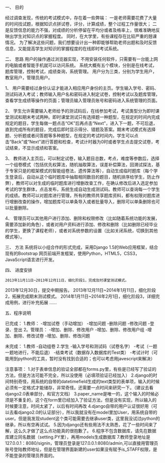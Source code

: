 一、	目的
  
  经过调查发现，传统的考试模式中，存在着一些弊端：
    一是老师需要花费了大量的时间找试题，根据知识点拼试卷，评分，计算成绩，整个过程工作量很大；
    二是反馈信息的能力不强，对成绩的分析停留在平均分或者及格率上，很难准确地反映出学生对知识点的掌握程度。
    同时，在大学里，有些课程存在比较严重的翘课情况。
  为了解决这些问题，我们想要设计出一种即能够帮助老师出题和及时反馈信息，又能提高学生对知识的掌握程度的在线即时考试系统。


二、	思路
  用户的操作通过浏览器实现，不用安装任何软件，只需要有一台能上网的电脑或者智能手机就可以访问系统。
  系统大概有五个模块，分别是在线考试，题库管理，控制考试，成绩查询，系统管理。
  用户分为三类，分别为学生用户，教室用户，管理员用户。

  1、	用户需要经过身份认证才能进入相应用户身份的主页。学生输入学号、密码、测试码进入考试；教师输入用户名和密码进入制定试卷，控制考试以及题库管理，查看学生成绩等操作的页面；管理员输入管理员账号和密码进入系统管理的页面。

  2、	学生允许需要输入老师给予的测试码后，在线参加考试，考试类型分为即时课堂测试和期末考试两种。即时课堂测试只有选择题一种题型，在规定的时间内完成规定的题目，学生每做一题点击“OK”后再点击“Next”，进入下一题，不可后退，直到完成所有的题目，完成后即时显示得分、错题及答案。期末考试模式有选择题、分析题或者问答题等多种题型，在规定的考试时间内，学生可以点击“Back”或“Next”进行答题和检查，考试计时器为0时或者学生点击提交试卷，考试结束，不显示成绩和答案。

  3、	教师进入主页后，可以制定试卷，输入题目总数，考点，难度等参数后，选择一个组卷模式（包括优先权算法，随机抽取算法，误差补偿算法，回溯试探法，基于专家只是的框架模式的智能组卷法，遗传算法等），自动生成临时题库（每个学生登录后，自动从这个临时题库中抽取相同数目的题目，随机排序给学生，防止作弊），教师可以对生成的临时题库进行增删改查工作，在确认修改后进入选定参加考试的学生群体，点击发布，系统生成自动生成测试码。教师可以查询每一个学生的成绩。教师可以对题库进行管理，所有的教师共享题库资料，都有权限对题库进行增删改查的操作，增加题库可以单条导入或者批量导入，删除可以单条删除也可以批量删除。

  4、	管理员可以其他用户进行添加、删除和权限修改（比如随着系统功能的发展，需要添加新的角色），或者对用户资料进行添加、修改和删除（比如删除已经毕业的学生，更换了课程老师），或者对系统参数的设置（比如关闭系统，切换到其他模式等）。


三、	方法
  系统将以小组合作的形式完成，采用Django 1.5的Web应用框架，结合现有的Bootstrap 网页前端开发框架，使用Python，HTML5，CSS3，JavaScript语言进行开发。

四、	进度安排

	2013年11月11日~2013年12月11日，细化阶段1，完成及时课堂测试模式。
  2013年12月30日，提交中期报告。
  2013年12月11日~2014年1月11日，细化阶段2，拓展完成期末测试模式。
  2014年1月11日~2014年2月1日，细化阶段3，详细完成用例，进行补充拓展
……

五、程序说明

已完成：
1.教师：
-增加试卷（手动增加）
-增加问题
-删除问题
-修改问题
-登录、登出
2。管理员：
-增加、删除、修改用户
-增加、删除、修改用户组
-增加、删除、修改试卷
-增加、删除、修改问题

未完成：
1.教师
-自动组卷
2.学生
-输入学号和测试码（试卷名字）
-考试（一题一题地进行，不能后退）
-结束考试（数据存入数据库的Test类）
-考试计时（可能用到python的工具，暂时没有找到合适的；也可以考虑用javescript来解决）

注意事项：
1.对于表单信息的验证全部都在forms.py里，有些是已经写了验证的方法，但是方法可能不完全，所以没使用（必填项验证已经加入）
2.django的时间特别奇怪，用系统的自带的datetimefield生成的text类型的表单项，输入的时候必须有一定格式才能储存，非常奇怪。还需要一点时间来研究一下。（建议去看django2.0表单部分，和官方文档）
3.paper_name是唯一的，这个输入的时候必须是不重复的，这个在form里已经加入了验证方法，但是没有实现，所以输入的时候要注意，时间太紧了，以后有时间再改
4.django自带的用户认证很好用（可以去看django2.0的认证部分），所以我就没有在model里加User，用系统自带的user。但是我发现student这个类可能需要去继承user类，这里我没试过python的继承，所以有空再试试。
5.因为django还有些用法不太熟悉，花了一些时间来了解，这么久才做了这么点功能真的很抱歉了。
6.程序不包含数据库，请先在数据库建立同名数据（setting.PY里），再用models生成数据库
7.教师登录地址是127.0.0.1：8080/signin，管理员登录是127.0.0.1:8080/admin,可以直接用管理员账号登陆教师地址，但是在管理界面新建的user如果没有赋予is_STAFF权限，是不能登录的管理员界面的。
